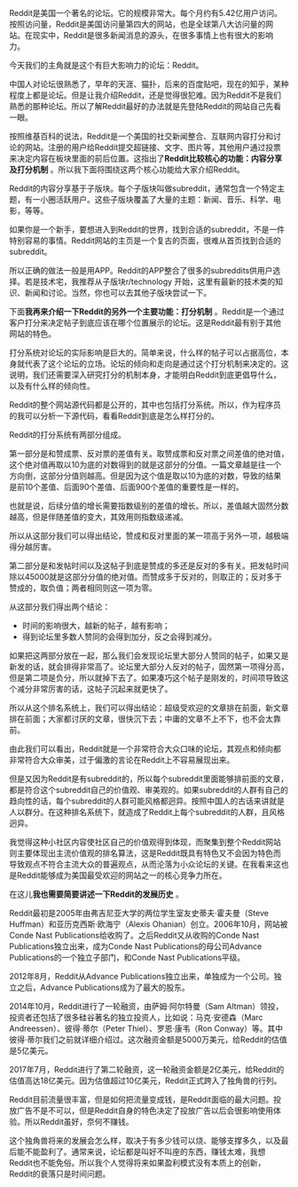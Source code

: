 Reddit是美国一个著名的论坛。它的规模非常大。每个月约有5.42亿用户访问。按照访问量，Reddit是美国访问量第四大的网站，也是全球第八大访问量的网站。在现实中，Reddit是很多新闻消息的源头，在很多事情上也有很大的影响力。

今天我们的主角就是这个有巨大影响力的论坛：Reddit。

中国人对论坛很熟悉了，早年的天涯、猫扑，后来的百度贴吧，现在的知乎，某种程度上都是论坛。但是让我介绍Reddit，还是觉得很犯难。因为Reddit不是我们熟悉的那种论坛。所以了解Reddit最好的办法就是先登陆Reddit的网站自己先看一眼。

按照维基百科的说法，Reddit是一个美国的社交新闻整合、互联网内容打分和讨论的网站。注册的用户给Reddit提交超链接、文字、图片等，其他用户通过投票来决定内容在板块里面的前后位置。这指出了**Reddit比较核心的功能：内容分享及打分机制** 。所以我下面将围绕这两个核心功能给大家介绍Reddit。

Reddit的内容分享基于子版块。每个子版块叫做subreddit，通常包含一个特定主题，有一小圈活跃用户。这些子版块覆盖了大量的主题：新闻、音乐、科学、电影，等等。

如果你是一个新手，要想进入到Reddit的世界，找到合适的subreddit，不是一件特别容易的事情。Reddit网站的主页是一个复古的页面，很难从首页找到合适的subreddit。

所以正确的做法一般是用APP。Reddit的APP整合了很多的subreddits供用户选择。若是技术宅，我推荐从子版块r/technology 开始，这里有最新的技术类的知识、新闻和讨论。当然，你也可以去其他子版块尝试一下。

下面**我再来介绍一下Reddit的另外一个主要功能：打分机制** 。Reddit是一个通过客户打分来决定帖子到底应该在哪个位置展示的论坛。这是Reddit最有别于其他网站的特色。

打分系统对论坛的实际影响是巨大的。简单来说，什么样的帖子可以占据高位，本身就代表了这个论坛的立场。论坛的倾向和走向是通过这个打分机制来决定的。这说明，我们还需要深入研究打分的机制本身，才能明白Reddit到底更倡导什么，以及有什么样的倾向性。

Reddit的整个网站源代码都是公开的，其中也包括打分系统。所以，作为程序员的我可以分析一下源代码，看看Reddit到底是怎么样打分的。

Reddit的打分系统有两部分组成。

第一部分是和赞成票、反对票的差值有关。取赞成票和反对票之间差值的绝对值，这个绝对值再取以10为底的对数得到的就是这部分的分值。一篇文章越是往一个方向倒，这部分分值则越高。但是因为这个值是取以10为底的对数，导致的结果是前10个差值、后面90个差值、后面900个差值的重要性是一样的。

也就是说，后续分值的增长需要指数级别的差值的增长。所以，差值越大固然分数越高，但是伴随差值的变大，其效用则指数级递减。

所以从这部分我们可以得出结论，赞成和反对里面的某一项高于另外一项，越极端得分越厉害。

第二部分是和发帖时间以及这帖子到底是赞成的多还是反对的多有关。把发帖时间除以45000就是这部分分值的绝对值。而赞成多于反对的，则取正的；反对多于赞成的，取负值；两者相同则这一项为零。

从这部分我们得出两个结论：

 *  时间的影响很大，越新的帖子，越有影响；
 *  得到论坛里多数人赞同的会得到加分，反之会得到减分。

如果把这两部分放在一起，那么我们会发现论坛里大部分人赞同的帖子，如果又是新发的话，就会排得非常高了。论坛里大部分人反对的帖子，固然第一项得分高，但是第二项是负分，所以就掉下去了。如果凑巧这个帖子是刚发的，时间项导致这个减分非常厉害的话，这帖子沉起来就更快了。

所以从这个排名系统上，我们可以得出结论：超级受欢迎的文章排在前面，新文章排在前面；大家都讨厌的文章，很快沉下去；中庸的文章不上不下，也不会太靠前。

由此我们可以看出，Reddit就是一个非常符合大众口味的论坛，其观点和倾向都非常符合大众审美，过于偏激的言论在Reddit上不容易展现出来。

但是又因为Reddit是有subreddit的，所以每个subreddit里面能够排前面的文章，都是符合这个subreddit自己的价值观、审美观的。如果subreddit的人群有自己的趋向性的话，每个subreddit的人群可能风格都迥异。按照中国人的古话来讲就是人以群分。在这种排名系统下，就造成了Reddit上每个subreddit的人群，且风格迥异。

我觉得这种小社区内容使社区自己的价值观得到体现，而聚集到整个Reddit网站则主要体现出主流价值观的排名算法，这是Reddit既具有特色又不会因为特色而导致观点不符合主流大众的普遍观点，从而沦落为小众论坛的关键。在我看来这也是Reddit能够成为美国最受欢迎的网站之一的核心竞争力所在。

在这儿**我也需要简要讲述一下Reddit的发展历史** 。

Reddit最初是2005年由弗吉尼亚大学的两位学生室友史蒂夫·霍夫曼（Steve Huffman）和亚历克西斯·欧海宁（Alexis Ohanian）创立。2006年10月，网站被Conde Nast Publications给收购了。之后Reddit又从收购的Conde Nast Publications独立出来，成为Conde Nast Publications的母公司Advance Publications的一个独立子部门，和Conde Nast Publications平级。

2012年8月，Reddit从Advance Publications独立出来，单独成为一个公司。独立之后，Advance Publications成为了最大的股东。

2014年10月，Reddit进行了一轮融资，由萨姆·阿尔特曼（Sam Altman）领投，投资者还包括了很多硅谷著名的独立投资人，比如说：马克·安德森（Marc Andreessen）、彼得·蒂尔（Peter Thiel）、罗恩·康韦（Ron Conway）等。其中彼得·蒂尔我们之前就详细介绍过。这次融资金额是5000万美元，给Reddit的估值是5亿美元。

2017年7月，Reddit进行了第二轮融资，这一轮融资金额是2亿美元，给Reddit的估值高达18亿美元。因为估值超过10亿美元，Reddit正式跨入了独角兽的行列。

Reddit目前流量很丰富，但是如何把流量变成钱，是Reddit面临的最大问题。投放广告不是不可以，但是Reddit自身的特色决定了投放广告以后会很影响使用体验。所以Reddit虽好，奈何不赚钱。

这个独角兽将来的发展会怎么样，取决于有多少钱可以烧、能够支撑多久，以及最后能不能盈利了。通常来说，论坛都是叫好不叫座的东西，赚钱太难，我想Reddit也不能免俗。所以我个人觉得将来如果盈利模式没有本质上的创新，Reddit的衰落只是时间问题。

